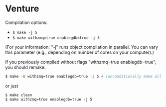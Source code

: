 Venture
=======

Compilation options:
* ```$ make -j 5```
* ```$ make withzmq=true enablegdb=true -j 5```

(For your information: "-j" runs object compilation in parallel.
 You can vary this parameter (e.g., depending on number of cores on your computer).)

If you previously compiled without flags "withzmq=true enablegdb=true", you should remake:
```bash
$ make -B withzmq=true enablegdb=true -j 5 # (unconditionally make all targets)
```
or just
```
$ make clean
$ make withzmq=true enablegdb=true -j 5
```

